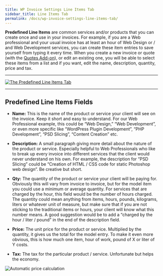 ```yaml
---
title: WP Invoice Settings Line Items Tab
sidebar_title: Line Items Tab
permalink: /docs/wp-invoice-settings-line-items-tab/
---
```


**Predefined Line Items** are common services and/or products that you can create once and use in your invoices. For example, if you are a Web professional and your usual invoice has at least an hour of Web Design or / and Web Development services, you can create these item entries to save yourself from typing it every time. When you create a new invoice or quote (with the [Quotes Add-on](https://wp-invoice.github.io/addons/quotes/)), or edit an existing one, you will be able to select these items from a list and if you want, edit the name, description, quantity, price and tax.

* * *

[![The Predefined Line Items Tab](https://storage.googleapis.com/media.usabilitydynamics.com/Screen-Shot-2011-12-12-at-2.21.12-PM.png)](https://storage.googleapis.com/media.usabilitydynamics.com/Screen-Shot-2011-12-12-at-2.21.12-PM.png)

* * *

## Predefined Line Items Fields

*   **Name:** This is the name of the product or service your client will see on the invoice. Keep it short and easy to understand. For our Web Professional example, this could be “Web Design,” “Web Development”, or even more specific like “WordPress Plugin Development”, “PHP Development”, “PSD Slicing”, “Content Creation” etc.
*   **Description:** A small paragraph giving more detail about the nature of the product or service. Especially helpful to Web Professionals who like to break up every invoice into different services that the client would never understand on his own. For example, the description for “PSD Slicing” could be “Creation of HTML / CSS code for static Photoshop web design”. Be creative but short.

*   **Qty:** The quantity of the product or service your client will be paying for. Obviously this will vary from invoice to invoice, but for the model item you could use a minimum or average quantity. For services that are charged by the hour, this field would be the number of hours charged. The quantity could mean anything from items, hours, pounds, kilograms, liters or whatever unit of measure, but make sure that if you are not sticking to the traditional items or hours, your client will know what this number means. A good suggestion would be to add a “charged by the hour / liter / pound” in the end of the description field.
*   **Price:** The unit price for the product or service. Multiplied by the quantity, it gives us the total for the model entry. To make it even more obvious, this is how much one item, hour of work, pound of X or liter of Y costs.
*   **Tax:** The tax for the particular product / service. Unfortunate but helps the economy.

![Automatic price calculation](https://storage.googleapis.com/media.usabilitydynamics.com/Screen-Shot-2011-12-12-at-2.27.24-PM-e1323699660144.png)